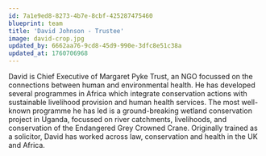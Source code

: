 ```yaml
---
id: 7a1e9ed8-8273-4b7e-8cbf-425287475460
blueprint: team
title: 'David Johnson - Trustee'
image: david-crop.jpg
updated_by: 6662aa76-9cd8-45d9-990e-3dfc8e51c38a
updated_at: 1760706968
---
```

David is Chief Executive of Margaret Pyke Trust, an NGO focussed on the connections between human and environmental health. He has developed several programmes in Africa which integrate conservation actions with sustainable livelihood provision and human health services. The most well-known programme he has led is a ground-breaking wetland conservation project in Uganda, focussed on river catchments, livelihoods, and conservation of the Endangered Grey Crowned Crane. Originally trained as a solicitor, David has worked across law, conservation and health in the UK and Africa.